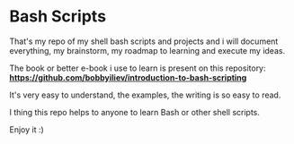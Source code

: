# Bash Scripts

That's my repo of my shell bash scripts and projects and i will document everything, my brainstorm, my roadmap to learning and execute my ideas.

The book or better e-book i use to learn is present on this repository: **https://github.com/bobbyiliev/introduction-to-bash-scripting**  

It's very easy to understand, the examples, the writing is so easy to read.

I thing this repo helps to anyone to learn Bash or other shell scripts.

Enjoy it :)
